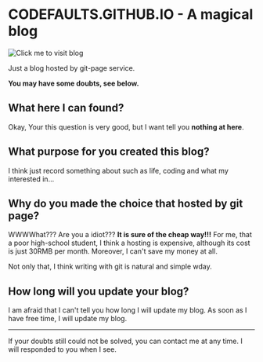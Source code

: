 # CODEFAULTS.GITHUB.IO - A magical blog

![Click me to visit blog](http://codefaults.com)

Just a blog hosted by git-page service.

**You may have some doubts, see below.**

## What here I can found?

Okay, Your this question is very good, but I want tell you **nothing at here**.

## What purpose for you created this blog?

I think just record something about such as life, coding and what my interested in...

## Why do you made the choice that hosted by git page?

WWWWhat??? Are you a idiot??? **It is sure of the cheap way!!!** For me, that a poor high-school student, I think a hosting is expensive, although its cost is just 30RMB per month. Moreover, I can't save my money at all.

Not only that, I think writing with git is natural and simple wday.

## How long will you update your blog?

I am afraid that I can't tell you how long I will update my blog. As soon as I have free time, I will update my blog.

---

If your doubts still could not be solved, you can contact me at any time. I will responded to you when I see.
